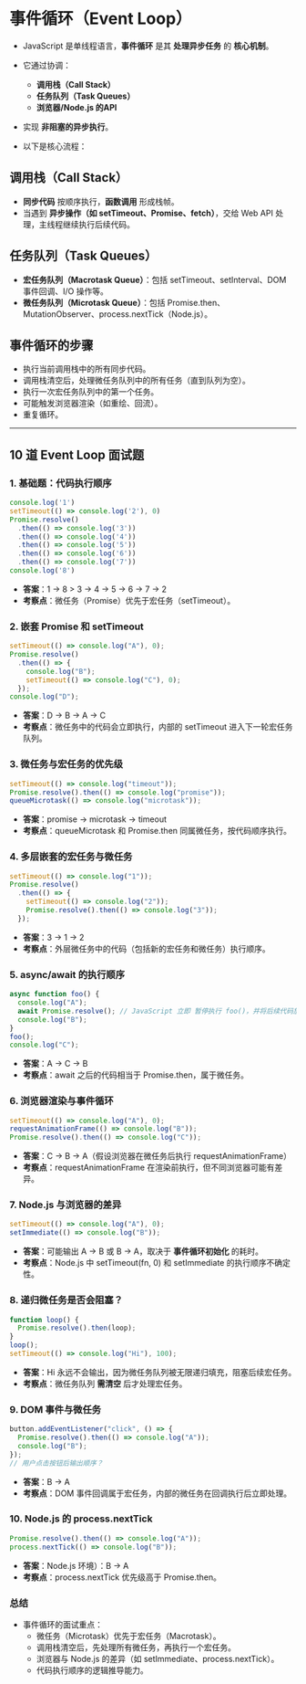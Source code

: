 # 事件循环（Event Loop）

- JavaScript 是单线程语言，**事件循环** 是其 **处理异步任务** 的 **核心机制**。

- 它通过协调：
  - **调用栈（Call Stack）**
  - **任务队列（Task Queues）**
  - **浏览器/Node.js 的API**
- 实现 **非阻塞的异步执行**。

- 以下是核心流程：

## 调用栈（Call Stack）

- **同步代码** 按顺序执行，**函数调用** 形成栈帧。
- 当遇到 **异步操作（如 setTimeout、Promise、fetch）**，交给 Web API 处理，主线程继续执行后续代码。

## 任务队列（Task Queues）

- **宏任务队列（Macrotask Queue）**：包括 setTimeout、setInterval、DOM 事件回调、I/O 操作等。
- **微任务队列（Microtask Queue）**：包括 Promise.then、MutationObserver、process.nextTick（Node.js）。

## 事件循环的步骤

- 执行当前调用栈中的所有同步代码。
- 调用栈清空后，处理微任务队列中的所有任务（直到队列为空）。
- 执行一次宏任务队列中的第一个任务。
- 可能触发浏览器渲染（如重绘、回流）。
- 重复循环。

---

## 10 道 Event Loop 面试题

### 1. 基础题：代码执行顺序

```js
console.log('1')
setTimeout(() => console.log('2'), 0)
Promise.resolve()
  .then(() => console.log('3'))
  .then(() => console.log('4'))
  .then(() => console.log('5'))
  .then(() => console.log('6'))
  .then(() => console.log('7'))
console.log('8')
```

- **答案**：1 -> 8 > 3 -> 4 -> 5 -> 6 -> 7 -> 2
- **考察点**：微任务（Promise）优先于宏任务（setTimeout）。

### 2. 嵌套 Promise 和 setTimeout

```js
setTimeout(() => console.log("A"), 0);
Promise.resolve()
  .then(() => {
    console.log("B");
    setTimeout(() => console.log("C"), 0);
  });
console.log("D");
```

- **答案**：D -> B -> A -> C
- **考察点**：微任务中的代码会立即执行，内部的 setTimeout 进入下一轮宏任务队列。

### 3. 微任务与宏任务的优先级

```js
setTimeout(() => console.log("timeout"));
Promise.resolve().then(() => console.log("promise"));
queueMicrotask(() => console.log("microtask"));
```

- **答案**：promise -> microtask -> timeout
- **考察点**：queueMicrotask 和 Promise.then 同属微任务，按代码顺序执行。

### 4. 多层嵌套的宏任务与微任务

```js
setTimeout(() => console.log("1"));
Promise.resolve()
  .then(() => {
    setTimeout(() => console.log("2"));
    Promise.resolve().then(() => console.log("3"));
  });
```

- **答案**：3 → 1 → 2
- **考察点**：外层微任务中的代码（包括新的宏任务和微任务）执行顺序。

### 5. async/await 的执行顺序

```js
async function foo() {
  console.log("A");
  await Promise.resolve(); // JavaScript 立即 暂停执行 foo()，并将后续代码放入微任务队列（Microtask Queue）。
  console.log("B");
}
foo();
console.log("C");
```

- **答案**：A → C → B
- **考察点**：await 之后的代码相当于 Promise.then，属于微任务。

### 6. 浏览器渲染与事件循环

```js
setTimeout(() => console.log("A"), 0);
requestAnimationFrame(() => console.log("B"));
Promise.resolve().then(() => console.log("C"));
```

- **答案**：C → B → A（假设浏览器在微任务后执行 requestAnimationFrame）
- **考察点**：requestAnimationFrame 在渲染前执行，但不同浏览器可能有差异。

### 7. Node.js 与浏览器的差异

```js
setTimeout(() => console.log("A"), 0);
setImmediate(() => console.log("B"));
```

- **答案**：可能输出 A → B 或 B → A，取决于 **事件循环初始化** 的耗时。
- **考察点**：Node.js 中 setTimeout(fn, 0) 和 setImmediate 的执行顺序不确定性。

### 8. 递归微任务是否会阻塞？

```js
function loop() {
  Promise.resolve().then(loop);
}
loop();
setTimeout(() => console.log("Hi"), 100);
```

- **答案**：Hi 永远不会输出，因为微任务队列被无限递归填充，阻塞后续宏任务。
- **考察点**：微任务队列 **需清空** 后才处理宏任务。

### 9. DOM 事件与微任务

```js
button.addEventListener("click", () => {
  Promise.resolve().then(() => console.log("A"));
  console.log("B");
});
// 用户点击按钮后输出顺序？
```

- **答案**：B → A
- **考察点**：DOM 事件回调属于宏任务，内部的微任务在回调执行后立即处理。

### 10. Node.js 的 process.nextTick

```js
Promise.resolve().then(() => console.log("A"));
process.nextTick(() => console.log("B"));
```

- **答案**：Node.js 环境）：B → A
- **考察点**：process.nextTick 优先级高于 Promise.then。

### 总结

- 事件循环的面试重点：
  - 微任务（Microtask）优先于宏任务（Macrotask）。
  - 调用栈清空后，先处理所有微任务，再执行一个宏任务。
  - 浏览器与 Node.js 的差异（如 setImmediate、process.nextTick）。
  - 代码执行顺序的逻辑推导能力。
